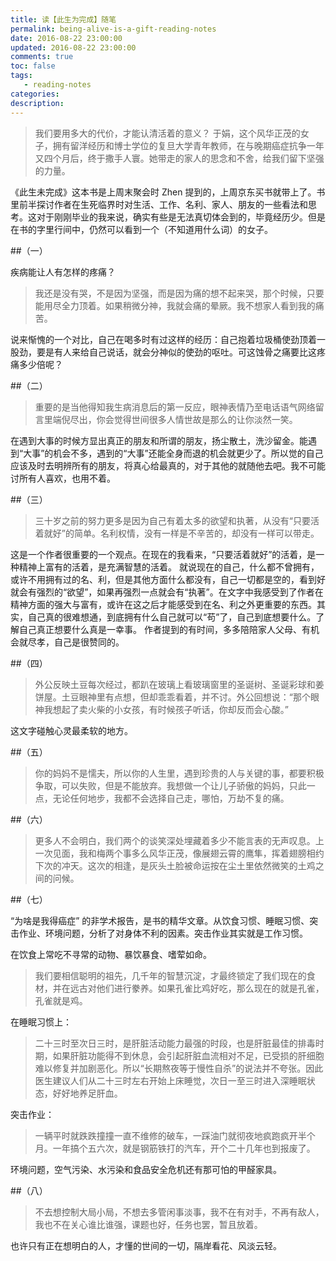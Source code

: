 ```yaml
---
title: 读【此生为完成】随笔
permalink: being-alive-is-a-gift-reading-notes
date: 2016-08-22 23:00:00
updated: 2016-08-22 23:00:00
comments: true
toc: false
tags:
   - reading-notes
categories:
description:
---
```


> 我们要用多大的代价，才能认清活着的意义？
> 于娟，这个风华正茂的女子，拥有留洋经历和博士学位的复旦大学青年教师，在与晚期癌症抗争一年又四个月后，终于撒手人寰。她带走的家人的思念和不舍，给我们留下坚强的力量。

《此生未完成》这本书是上周末聚会时 Zhen 提到的，上周京东买书就带上了。书里前半探讨作者在生死临界时对生活、工作、名利、家人、朋友的一些看法和思考。这对于刚刚毕业的我来说，确实有些是无法真切体会到的，毕竟经历少。但是在书的字里行间中，仍然可以看到一个（不知道用什么词）的女子。

<!-- more -->

##（一）

疾病能让人有怎样的疼痛？

> 我还是没有哭，不是因为坚强，而是因为痛的想不起来哭，那个时候，只要能用尽全力顶着。如果稍微分神，我就会痛的晕厥。我不想家人看到我的痛苦。

说来惭愧的一个对比，自己在喝多时有过这样的经历：自己抱着垃圾桶使劲顶着一股劲，要是有人来给自己说话，就会分神似的使劲的呕吐。可这蚀骨之痛要比这疼痛多少倍呢？

##（二）

> 重要的是当他得知我生病消息后的第一反应，眼神表情乃至电话语气网络留言里端倪尽出，你会觉得世间很多人情世故是那么的让你淡然一笑。

在遇到大事的时候方显出真正的朋友和所谓的朋友，扬尘散土，洗沙留金。能遇到“大事”的机会不多，遇到的“大事”还能全身而退的机会就更少了。所以觉的自己应该及时去明辨所有的朋友，将真心给最真的，对于其他的就随他去吧。我不可能讨所有人喜欢，也用不着。

##（三）

> 三十岁之前的努力更多是因为自己有着太多的欲望和执著，从没有“只要活着就好”的简单。名利权情，没有一样是不辛苦的，却没有一样可以带走。

这是一个作者很重要的一个观点。在现在的我看来，“只要活着就好”的活着，是一种精神上富有的活着，是充满智慧的活着。
就说现在的自己，什么都不曾拥有，或许不用拥有过的名、利，但是其他方面什么都没有，自己一切都是空的，看到好就会有强烈的“欲望”，如果再强烈一点就会有“执著”。在文字中我感受到了作者在精神方面的强大与富有，或许在这之后才能感受到在名、利之外更重要的东西。其实，自己真的很难想通，到底拥有什么自己就可以“苟”了，自己到底想要什么。了解自己真正想要什么真是一幸事。
作者提到的有时间，多多陪陪家人父母、有机会就尽孝，自己是很赞同的。

##（四）

> 外公反映土豆每次经过，都趴在玻璃上看玻璃窗里的圣诞树、圣诞彩球和姜饼屋。土豆眼神里有点想，但却乖乖看着，并不讨。外公回想说：“那个眼神我想起了卖火柴的小女孩，有时候孩子听话，你却反而会心酸。”

这文字碰触心灵最柔软的地方。

##（五）

> 你的妈妈不是懦夫，所以你的人生里，遇到珍贵的人与关键的事，都要积极争取，可以失败，但是不能放弃。我想做一个让儿子骄傲的妈妈，只此一点，无论任何地步，我都不会选择自己走，哪怕，万劫不复的痛。

##（六）

> 更多人不会明白，我们两个的谈笑深处埋藏着多少不能言表的无声叹息。上一次见面，我和梅两个事多么风华正茂，像展翅云霄的鹰隼，挥着翅膀相约下次的冲天。这次的相逢，是灰头土脸被命运按在尘土里依然微笑的土鸡之间的问候。

##（七）

“为啥是我得癌症” 的非学术报告，是书的精华文章。从饮食习惯、睡眠习惯、突击作业、环境问题，分析了对身体不利的因素。突击作业其实就是工作习惯。

在饮食上常吃不寻常的动物、暴饮暴食、嗜荤如命。

> 我们要相信聪明的祖先，几千年的智慧沉淀，才最终锁定了我们现在的食材，并在远古对他们进行豢养。如果孔雀比鸡好吃，那么现在的就是孔雀，孔雀就是鸡。

在睡眠习惯上：

> 二十三时至次日三时，是肝脏活动能力最强的时段，也是肝脏最佳的排毒时期，如果肝脏功能得不到休息，会引起肝脏血流相对不足，已受损的肝细胞难以修复并加剧恶化。所以“长期熬夜等于慢性自杀”的说法并不夸张。因此医生建议人们从二十三时左右开始上床睡觉，次日一至三时进入深睡眠状态，好好地养足肝血。

突击作业：

> 一辆平时就跌跌撞撞一直不维修的破车，一踩油门就彻夜地疯跑疯开半个月。一年搞个五六次，就是钢筋铁打的汽车，开个二十几年也到报废了。

环境问题，空气污染、水污染和食品安全危机还有那可怕的甲醛家具。

##（八）

> 不去想控制大局小局，不想去多管闲事淡事，我不在有对手，不再有敌人，我也不在关心谁比谁强，课题也好，任务也罢，暂且放着。

也许只有正在想明白的人，才懂的世间的一切，隔岸看花、风淡云轻。
